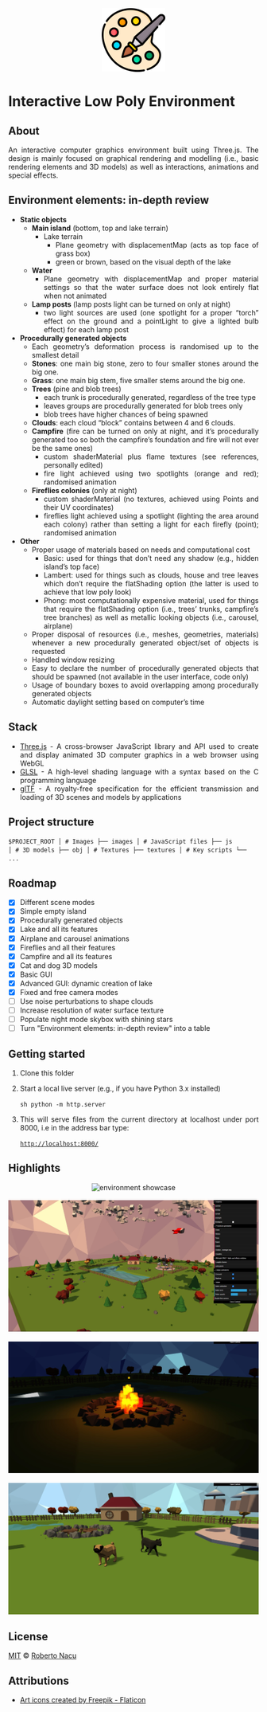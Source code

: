 <div align="center">
  <img src="/images/logo.png" alt="logo" width="128">
</div>

# Interactive Low Poly Environment

<div align="justify">

## About

An interactive computer graphics environment built using Three.js. The design is mainly focused on graphical rendering and modelling (i.e., basic rendering elements and 3D models) as well as interactions, animations and special effects.

## Environment elements: in-depth review

-   <strong>Static objects</strong>
    -   <strong>Main island</strong> (bottom, top and lake terrain)
        -   Lake terrain
            -   Plane geometry with displacementMap (acts as top face of grass box)
            -   green or brown, based on the visual depth of the lake
    -   <strong>Water</strong>
        -   Plane geometry with displacementMap and proper material settings so that the water surface does not look entirely flat when not animated
    -   <strong>Lamp posts</strong> (lamp posts light can be turned on only at night)
        -   two light sources are used (one spotlight for a proper “torch” effect on the ground and a pointLight to give a lighted bulb effect) for each lamp post
-   <strong>Procedurally generated objects</strong>
    -   Each geometry’s deformation process is randomised up to the smallest detail
    -   <strong>Stones</strong>: one main big stone, zero to four smaller stones around the big one.
    -   <strong>Grass</strong>: one main big stem, five smaller stems around the big one.
    -   <strong>Trees</strong> (pine and blob trees)
        -   each trunk is procedurally generated, regardless of the tree type
        -   leaves groups are procedurally generated for blob trees only
        -   blob trees have higher chances of being spawned
    -   <strong>Clouds</strong>: each cloud “block” contains between 4 and 6 clouds.
    -   <strong>Campfire</strong> (fire can be turned on only at night, and it’s procedurally generated too so both the campfire’s foundation and fire will not ever be the same ones)
        -   custom shaderMaterial plus flame textures (see references, personally edited)
        -   fire light achieved using two spotlights (orange and red); randomised animation
    -   <strong>Fireflies colonies</strong> (only at night)
        -   custom shaderMaterial (no textures, achieved using Points and their UV coordinates)
        -   fireflies light achieved using a spotlight (lighting the area around each colony) rather than setting a light for each firefly (point); randomised animation
-   <strong>Other</strong>
    -   Proper usage of materials based on needs and computational cost
        -   Basic: used for things that don’t need any shadow (e.g., hidden island’s top face)
        -   Lambert: used for things such as clouds, house and tree leaves which don’t require the flatShading option (the latter is used to achieve that low poly look)
        -   Phong: most computationally expensive material, used for things that require the flatShading option (i.e., trees’ trunks, campfire’s tree branches) as well as metallic looking objects (i.e., carousel, airplane)
    -   Proper disposal of resources (i.e., meshes, geometries, materials) whenever a new procedurally generated object/set of objects is requested
    -   Handled window resizing
    -   Easy to declare the number of procedurally generated objects that should be spawned (not available in the user interface, code only)
    -   Usage of boundary boxes to avoid overlapping among procedurally generated objects
    -   Automatic daylight setting based on computer’s time

## Stack

-   <a href="https://threejs.org/">Three.js</a> - A cross-browser JavaScript library and API used to create and display animated 3D computer graphics in a web browser using WebGL
-   <a href="https://pandaqitutorials.com/Games/9-three-js-complete-glsl-tutorial">GLSL</a> - A high-level shading language with a syntax based on the C programming language
-   <a href="https://github.com/KhronosGroup/glTF">glTF</a> - A royalty-free specification for the efficient transmission and loading of 3D scenes and models by applications

## Project structure

<code>$PROJECT_ROOT
│   # Images
├── images
│   # JavaScript files
├── js
│   # 3D models
├── obj
│   # Textures
├── textures
│   # Key scripts
└── ...</code>

## Roadmap

-   [x] Different scene modes
-   [x] Simple empty island
-   [x] Procedurally generated objects
-   [x] Lake and all its features
-   [x] Airplane and carousel animations
-   [x] Fireflies and all their features
-   [x] Campfire and all its features
-   [x] Cat and dog 3D models
-   [x] Basic GUI
-   [x] Advanced GUI: dynamic creation of lake
-   [x] Fixed and free camera modes
-   [ ] Use noise perturbations to shape clouds
-   [ ] Increase resolution of water surface texture
-   [ ] Populate night mode skybox with shining stars
-   [ ] Turn "Environment elements: in-depth review" into a table

## Getting started

1.  Clone this folder
2.  Start a local live server (e.g., if you have Python 3.x installed)

    <code>sh
    python -m http.server</code>

3.  This will serve files from the current directory at localhost under port 8000, i.e in the address bar type:

    <code><http://localhost:8000/></code>

## Highlights

  <div align="center"><img src="/images/environment_showcase.gif" alt="environment showcase">
    <br>
    <br>
    <img src="/images/environment_showcase.jpg" alt="environment showcase">
    <br>
    <br>
    <img src="/images/campfire.jpg" alt="campfire">
    <br>
    <br>
    <img src="/images/3D_models.jpg" alt="3D models"></div><h2 id="license">License</h2><p><a href="https://github.com/1391819/MA-seek/blob/main/License.txt">MIT</a> © <a href="https://github.com/1391819">Roberto Nacu</a></p><h2 id="attributions">Attributions</h2><ul>
  <li><a href="https://www.flaticon.com/free-icons/art" title="art icons">Art icons created by Freepik - Flaticon</a></li>
</ul><p>
</p></div>
